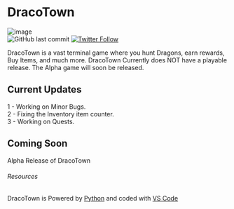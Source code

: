 # DracoTown
![image](https://user-images.githubusercontent.com/93094729/220181360-bd402c1f-2430-4097-a15e-8e347bfcd1eb.png)<br />
![GitHub last commit](https://img.shields.io/badge/Version-GitHub%20Prev-blue)
[![Twitter Follow](https://img.shields.io/twitter/follow/mashido_3?style=flat-square)](https://img.shields.io/twitter/url?style=flat-square&url=https%3A%2F%2Ftwitter.com%2Fmashido_3)

DracoTown is a vast terminal game where you hunt Dragons, earn rewards, Buy Items, and much more. DracoTown Currently does NOT have a playable release. The Alpha game will soon be released.

## Current Updates

1 - Working on Minor Bugs.<br />
2 - Fixing the Inventory item counter.<br />
3 - Working on Quests.<br />

## Coming Soon

Alpha Release of DracoTown

###### Resources
DracoTown is Powered by [Python](https://www.python.org/) and coded with [VS Code](https://code.visualstudio.com/)
